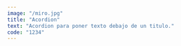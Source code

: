 ```yaml
---
image: "/miro.jpg"
title: "Acordion"
text: "Acordion para poner texto debajo de un titulo."
code: "1234"
---
```

